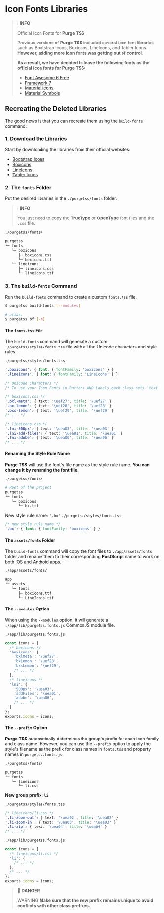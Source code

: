 # Icon Fonts Libraries

> ℹ️ **INFO**
>
> Official Icon Fonts for **Purge TSS**
> 
> Previous versions of **Purge TSS** included several icon font libraries such as Bootstrap Icons, Boxicons, LineIcons, and Tabler Icons. **However, adding more icon fonts was getting out of control**.
> 
> **As a result, we have decided to leave the following fonts as the official icon fonts for Purge TSS:**
> 
> - [Font Awesome 6 Free](https://fontawesome.com)
> - [Framework 7](https://framework7.io/icons/)
> - [Material Icons](https://fonts.google.com/icons?icon.set=Material+Icons)
> - [Material Symbols](https://fonts.google.com/icons?icon.set=Material+Symbols)


## Recreating the Deleted Libraries
The good news is that you can recreate them using the `build-fonts` command:

### 1. Download the Libraries
Start by downloading the libraries from their official websites:

- [Bootstrap Icons](https://icons.getbootstrap.com)
- [Boxicons](https://boxicons.com)
- [LineIcons](https://lineicons.com/icons/?type=free)
- [Tabler Icons](https://tabler-icons.io)

### 2. The `fonts` Folder
Put the desired libraries in the `./purgetss/fonts` folder.

> ℹ️ **INFO**
>
> You just need to copy the **TrueType** or **OpenType** font files and the `.css` file.


`./purgetss/fonts/`
```bash
purgetss
└─ fonts
   └─ boxicons
      ├─ boxicons.css
      └─ boxicons.ttf
   └─ lineicons
      ├─ lineicons.css
      └─ lineicons.ttf
```

### 3. The `build-fonts` Command
Run the `build-fonts` command to create a custom `fonts.tss` file.

```bash
$ purgetss build-fonts [--modules]

# alias:
$ purgetss bf [-m]
```

#### The `fonts.tss` File
The `build-fonts` command will generate a custom `./purgetss/styles/fonts.tss` file with all the Unicode characters and style rules.

`./purgetss/styles/fonts.tss`
```css
'.boxicons': { font: { fontFamily: 'boxicons' } }
'.lineicons': { font: { fontFamily: 'LineIcons' } }

/* Unicode Characters */
/* To use your Icon Fonts in Buttons AND Labels each class sets 'text' and 'title' properties */

/* boxicons.css */
'.bxl-meta': { text: '\uef27', title: '\uef27' }
'.bx-lemon': { text: '\uef28', title: '\uef28' }
'.bxs-lemon': { text: '\uef29', title: '\uef29' }
/* ... */

/* lineicons.css */
'.lni-500px': { text: '\uea03', title: '\uea03' }
'.lni-add-files': { text: '\uea01', title: '\uea01' }
'.lni-adobe': { text: '\uea06', title: '\uea06' }
/* ... */
```

#### Renaming the Style Rule Name
**Purge TSS** will use the font's file name as the style rule name. **You can change it by renaming the font file**.

`./purgetss/fonts/`
```bash
# Root of the project
purgetss
└─ fonts
   └─ boxicons
      └─ bx.ttf
```

New style rule name: `'.bx'`
`./purgetss/styles/fonts.tss`
```css
/* new style rule name */
'.bx': { font: { fontFamily: 'boxicons' } }
```

#### The `assets/fonts` Folder
The `build-fonts` command will copy the font files to `./app/assets/fonts` folder and rename them to their corresponding **PostScript** name to work on both iOS and Android apps.

`./app/assets/fonts/`
```bash
app
└─ assets
   └─ fonts
      ├─ boxicons.ttf
      └─ LineIcons.ttf
```

#### The `--modules` Option
When using the `--modules` option, it will generate a `./app/lib/purgetss.fonts.js` CommonJS module file.

`./app/lib/purgetss.fonts.js`
```javascript
const icons = {
  /* boxicons */
  'boxicons': {
    'bxlMeta': '\uef27',
    'bxLemon': '\uef28',
    'bxsLemon': '\uef29',
    /* ... */
  },
  /* lineicons */
  'lni': {
    '500px': '\uea03',
    'addFiles': '\uea01',
    'adobe': '\uea06',
    /* ... */
  }
};
exports.icons = icons;
```

#### The `--prefix` Option

**Purge TSS** automatically determines the group's prefix for each icon family and class name. However, you can use the `--prefix` option to apply the style's filename as the prefix for class names in `fonts.tss` and property names in `purgetss.fonts.js`.

`./purgetss/fonts/`
```bash
purgetss
└─ fonts
   └─ lineicons
      └─ li.css
```

**New group prefix: `li`**

`./purgetss/styles/fonts.tss`
```css
/* lineicons/li.css */
'.li-zoom-out': { text: '\uea02', title: '\uea02' }
'.li-zoom-in': { text: '\uea03', title: '\uea03' }
'.li-zip': { text: '\uea04', title: '\uea04' }
/* ... */
```

`./app/lib/purgetss.fonts.js`
```javascript
const icons = {
  /* lineicons/li.css */
  'li': {
    /* ... */
  },
  /* ... */
};
exports.icons = icons;
```

> 🛑 **DANGER**
>
> WARNING
> **Make sure that the new prefix remains unique to avoid conflicts with other class prefixes.**

